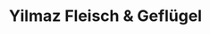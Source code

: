 ---
title: "Yilmaz Fleisch & Geflügel"
url: /dortmund/yilmaz-fleisch-und-gefluegel/
shop: Metzgerei
---